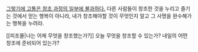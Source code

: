 [그렇기에 고통은 창조 과정의 일부에 불과하다.](https://brunch.co.kr/@analysisman/12)
다른 사람들이 창조한 것을 누리고 즐기는 것에서 얻는 행복이 아니라, 내가 창조해야할 것이 무엇인지 알고 그 사명을 완수해가는 행복을 누려라.

[[피조물|나는 어제 무엇을 창조했는가?]] 오늘 무엇을 창조할 수 있는가? 내일의 어떤 창조에 준비되어 있는가?